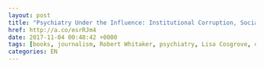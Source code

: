 ```yaml
---
layout: post
title: "Psychiatry Under the Influence: Institutional Corruption, Social Injury, and Prescriptions for Reform"
href: http://a.co/esrRJm4
date: 2017-11-04 00:48:42 +0000
tags: [books, journalism, Robert Whitaker, psychiatry, Lisa Cosgrove, conflicts-of-interest]
categories: EN
---
```


